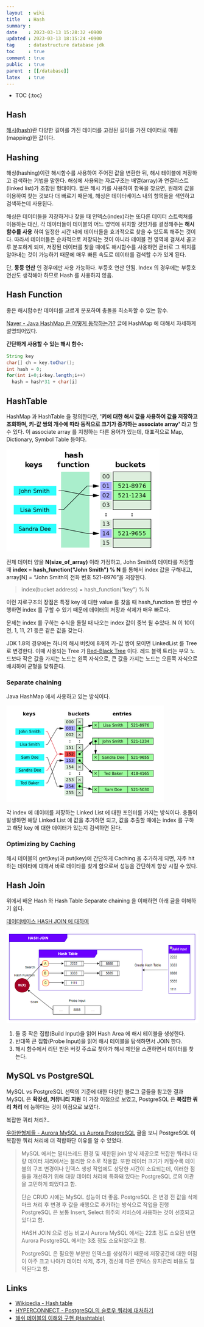 ```yaml
---
layout  : wiki
title   : Hash
summary : 
date    : 2023-03-13 15:28:32 +0900
updated : 2023-03-13 18:15:24 +0900
tag     : datastructure database jdk
toc     : true
comment : true
public  : true
parent  : [[/database]]
latex   : true
---
```

* TOC
{:toc}

## Hash

[해시(hash)](http://wiki.hash.kr/index.php/%ED%95%B4%EC%8B%9C)란 다양한 길이를 가진 데이터를 고정된 길이를 가진 데이터로 매핑(mapping)한 값이다.

## Hashing

해싱(hashing)이란 해시함수를 사용하여 주어진 값을 변환한 뒤, 해시 테이블에 저장하고 검색하는 기법을 말한다. 해싱에 사용되는 자료구조는 배열(array)과 연결리스트(linked list)가 조합된 형태이다. 짧은 해시 키를 사용하여 항목을 찾으면, 원래의 값을 이용하여 찾는 것보다 더 빠르기 때문에, 해싱은 데이터베이스 내의 항목들을 색인하고 검색하는데 사용된다.

해싱은 데이터들을 저장하거나 찾을 때 인덱스(index)라는 또다른 데이터 스트럭쳐를 이용하는 대신, 각 데이터들이 테이블의 어느 영역에 위치할 것인가를 결정해주는 __해시함수를 사용__ 하여 일정한 시간 내에 데이터들을 효과적으로 찾을 수 있도록 해주는 것이다. 따라서 데이터들은 순차적으로 저장되는 것이 아니라 테이블 전 영역에 걸쳐서 골고루 분포하게 되며, 저장된 데이터를 찾을 때에도 해시함수를 사용하면 곧바로 그 위치를 알아내는 것이 가능하기 때문에 매우 빠른 속도로 데이터를 검색할 수가 있게 된다.

단, __동등 연산__ 인 경우에만 사용 가능하다. 부등호 연산 안됨. Index 의 경우에는 부등호 연산도 생각해야 하므로 Hash 를 사용하지 않음.

## Hash Function

좋은 해시함수란 데이터를 고르게 분포하여 충돌을 최소화할 수 있는 함수.

[Naver - Java HashMap 은 어떻게 동작하는가?](https://d2.naver.com/helloworld/831311) 글에 HashMap 에 대해서 자세하게 설명되어있다.

__간단하게 사용할 수 있는 해시 함수:__
```java
String key
char[] ch = key.toChar();
int hash = 0;
for(int i=0;i<key.length;i++)
  hash = hash*31 + char[i]
```

## HashTable

HashMap 과 HashTable 을 정의한다면, __'키에 대한 해시 값을 사용하여 값을 저장하고 조회하며, 키-값 쌍의 개수에 따라 동적으로 크기가 증가하는 associate array'__ 라고 할 수 있다. 이 associate array 를 지칭하는 다른 용어가 있는데, 대표적으로 Map, Dictionary, Symbol Table 등이다.

![](/resource/wiki/datastrcutures-hash/hash-table.png)

전체 데이터 양을 __N(size_of_array)__ 이라 가정하고, John Smith의 데이타를 저장할때 __index = hash_function(“John Smith”) % N__  를 통해서 index 값을 구해내고, array[N] = “John Smith의 전화 번호 521-8976”을 저장한다.

> index(bucket address) = hash_function("key") % N

이런 자료구조의 장점은 특정 key 에 대한 value 를 찾을 때 hash_function 한 번만 수행하면 index 를 구할 수 있기 때문에 데이터의 저장과 삭제가 매우 빠르다.

문제는 index 를 구하는 수식을 돌릴 때 나오는 index 값이 중복 될 수있다. N 이 10이면, 1, 11, 21 등은 같은 값을 갖는다.

JDK 1.8의 경우에는 하나의 해시 버킷에 8개의 키-값 쌍이 모이면 LinkedList 를 Tree 로 변경한다. 이때 사용되는 Tree 가 [Red-Black Tree](https://ko.wikipedia.org/wiki/%EB%A0%88%EB%93%9C-%EB%B8%94%EB%9E%99_%ED%8A%B8%EB%A6%AC) 이다. 레드 블랙 트리는 부모 노드보다 작은 값을 가지는 노드는 왼쪽 자식으로, 큰 값을 가지는 노드는 오른쪽 자식으로 배치하여 균형을 맞춰준다.

### Separate chaining

Java HashMap 에서 사용하고 있는 방식이다. 

![](/resource/wiki/datastrcutures-hash/separate-chaining.png)

각 index 에 데이터를 저장하는 Linked List 에 대한 포인터를 가지는 방식이다. 충돌이 발생하면 해당 Linked List 에 값을 추가하면 되고, 값을 추출할 때에는 index 를 구하고 해당 key 에 대한 데이터가 있는지 검색하면 된다.

### Optimizing by Caching

해시 테이블의 get(key)과 put(key)에 간단하게 Caching 을 추가하게 되면, 자주 hit 하는 데이타에 대해서 바로 데이타를 찾게 함으로써 성능을 간단하게 향상 시킬 수 있다.

## Hash Join

위에서 배운 Hash 와 Hash Table Separate chaining 을 이해하면 아래 글을 이해하기 쉽다.

[데이터베이스 HASH JOIN 에 대하여](https://coding-factory.tistory.com/758) 

![](/resource/wiki/datastrcutures-hash/hash-join.png)

1. 둘 중 작은 집합(Build Input)을 읽어 Hash Area 에 해시 테이블을 생성한다.
2. 반대쪽 큰 집합(Probe Input)을 읽어 해시 테이블을 탐색하면서 JOIN 한다.
3. 해시 함수에서 리턴 받은 버킷 주소로 찾아가 해시 체인을 스캔하면서 데이터를 찾는다.

## MySQL vs PostgreSQL

MySQL vs PostgreSQL 선택의 기준에 대한 다양한 블로그 글들을 참고한 결과 MySQL 은 __확장성, 커뮤니티 지원__ 이 가장 이점으로 보였고, PostgreSQL 은 __복잡한 쿼리 처리__ 에 능하다는 것이 이점으로 보였다.

복잡한 쿼리 처리?..

[우아한형제들 - Aurora MySQL vs Aurora PostgreSQL](https://techblog.woowahan.com/6550/) 글을 보니 PostgreSQL 이 복잡한 쿼리 처리에 더 적합하단 이유를 알 수 있었다.

> MySQL 에서는 멀티쓰레드 환경 및 제한된 join 방식 제공으로 복잡한 쿼리나 대량 데이터 처리에서는 불리한 요소로 작용함. 또한 데이터 크기가 커질수록 테이블의 구조 변경이나 인덱스 생성 작업에도 상당한 시간이 소요되는데, 이러한 점들을 개선하기 위해 대량 데이터 처리에 특화돼 있다는 PostgreSQL 로의 이관을 고민하게 되었다고 함.
> 
> 단순 CRUD 시에는 MySQL 성능이 더 좋음. PostgreSQL 은 변경 전 값을 삭제마크 처리 후 변경 후 값을 새행으로 추가하는 방식으로 작업을 진행 PostgreSQL 은 보통 Insert, Select 위주의 서비스에 사용하는 것이 선호되고 있다고 함.
> 
> HASH JOIN 으로 성능 비교시 Aurora MySQL 에서는 22초 정도 소요된 반면 Aurora PostgreSQL 에서는 3초 정도 소요되었다고 함.
> 
> PostgreSQL 은 필요한 부분만 인덱스를 생성하기 때문에 저장공간에 대한 이점이 아주 크고 나아가 데이터 삭제, 추가, 갱신에 따른 인덱스 유지관리 비용도 절약된다고 함.

## Links

- [Wikipedia - Hash table](https://en.wikipedia.org/wiki/Hash_table)
- [HYPERCONNECT - PostgreSQL의 슬로우 쿼리에 대처하기](https://hyperconnect.github.io/2020/08/31/improve-slow-query.html)
- [해쉬 테이블의 이해와 구현 (Hashtable)](https://bcho.tistory.com/1072)